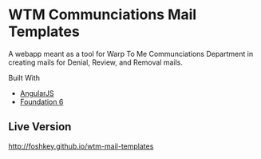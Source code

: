 # WTM Communciations Mail Templates

A webapp meant as a tool for Warp To Me Communciations Department in creating mails for Denial, Review, and Removal mails.

Built With
* [AngularJS](https://angularjs.org/)
* [Foundation 6](http://foundation.zurb.com/)

## Live Version

http://foshkey.github.io/wtm-mail-templates

